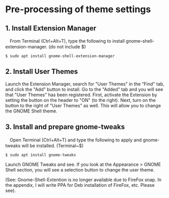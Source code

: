 # Pre-processing of theme settings
## 1. Install Extension Manager

　From Terminal (Ctrl+Alt+T), type the following to install gnome-shell-extension-manager. (do not include $)  
  
	$ sudo apt install gnome-shell-extension-manager

## 2. Install User Themes

Launch the Extension Manager, search for "User Themes" in the "Find" tab, and click the "Add" button to install. 
Go to the "Added" tab and you will see that "User Themes" has been registered. First, activate the Extension by setting the button on the header to "ON" (to the right). Next, turn on the button to the right of "User Themes" as well. This will allow you to change the GNOME Shell theme.
 
## 3. Install and prepare gnome-tweaks

　Open Terminal (Ctrl+Alt+T) and type the following to apply and gnome-tweaks will be installed. (Terminal~$)

    $ sudo apt install gnome-tweaks
  
Launch GNOME Tweaks and see.  If you look at the Appearance > GNOME Shell section, you will see a selection button to change the user theme.

(See: Gnome-Shell-Extention is no longer available due to FireFox snap. In the appendix, I will write PPA for Deb installation of FireFox, etc. Please see).
